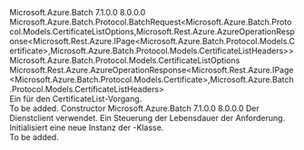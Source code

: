<Type Name="CertificateListBatchRequest" FullName="Microsoft.Azure.Batch.Protocol.BatchRequests.CertificateListBatchRequest">
  <TypeSignature Language="C#" Value="public class CertificateListBatchRequest : Microsoft.Azure.Batch.Protocol.BatchRequest&lt;Microsoft.Azure.Batch.Protocol.Models.CertificateListOptions,Microsoft.Rest.Azure.AzureOperationResponse&lt;Microsoft.Rest.Azure.IPage&lt;Microsoft.Azure.Batch.Protocol.Models.Certificate&gt;,Microsoft.Azure.Batch.Protocol.Models.CertificateListHeaders&gt;&gt;" />
  <TypeSignature Language="ILAsm" Value=".class public auto ansi beforefieldinit CertificateListBatchRequest extends Microsoft.Azure.Batch.Protocol.BatchRequest`2&lt;class Microsoft.Azure.Batch.Protocol.Models.CertificateListOptions, class Microsoft.Rest.Azure.AzureOperationResponse`2&lt;class Microsoft.Rest.Azure.IPage`1&lt;class Microsoft.Azure.Batch.Protocol.Models.Certificate&gt;, class Microsoft.Azure.Batch.Protocol.Models.CertificateListHeaders&gt;&gt;" />
  <TypeSignature Language="DocId" Value="T:Microsoft.Azure.Batch.Protocol.BatchRequests.CertificateListBatchRequest" />
  <TypeSignature Language="VB.NET" Value="Public Class CertificateListBatchRequest&#xA;Inherits BatchRequest(Of CertificateListOptions, AzureOperationResponse(Of IPage(Of Certificate), CertificateListHeaders))" />
  <TypeSignature Language="F#" Value="type CertificateListBatchRequest = class&#xA;    inherit BatchRequest&lt;CertificateListOptions, AzureOperationResponse&lt;IPage&lt;Certificate&gt;, CertificateListHeaders&gt;&gt;" />
  <AssemblyInfo>
    <AssemblyName>Microsoft.Azure.Batch</AssemblyName>
    <AssemblyVersion>7.1.0.0</AssemblyVersion>
    <AssemblyVersion>8.0.0.0</AssemblyVersion>
  </AssemblyInfo>
  <Base>
    <BaseTypeName>Microsoft.Azure.Batch.Protocol.BatchRequest&lt;Microsoft.Azure.Batch.Protocol.Models.CertificateListOptions,Microsoft.Rest.Azure.AzureOperationResponse&lt;Microsoft.Rest.Azure.IPage&lt;Microsoft.Azure.Batch.Protocol.Models.Certificate&gt;,Microsoft.Azure.Batch.Protocol.Models.CertificateListHeaders&gt;&gt;</BaseTypeName>
    <BaseTypeArguments>
      <BaseTypeArgument TypeParamName="TOptions">Microsoft.Azure.Batch.Protocol.Models.CertificateListOptions</BaseTypeArgument>
      <BaseTypeArgument TypeParamName="TResponse">Microsoft.Rest.Azure.AzureOperationResponse&lt;Microsoft.Rest.Azure.IPage&lt;Microsoft.Azure.Batch.Protocol.Models.Certificate&gt;,Microsoft.Azure.Batch.Protocol.Models.CertificateListHeaders&gt;</BaseTypeArgument>
    </BaseTypeArguments>
  </Base>
  <Interfaces />
  <Docs>
    <summary>
            Ein <see cref="T:Microsoft.Azure.Batch.Protocol.IBatchRequest" /> für den CertificateList-Vorgang.
            </summary>
    <remarks>To be added.</remarks>
  </Docs>
  <Members>
    <Member MemberName=".ctor">
      <MemberSignature Language="C#" Value="public CertificateListBatchRequest (Microsoft.Azure.Batch.Protocol.BatchServiceClient serviceClient, System.Threading.CancellationToken cancellationToken);" />
      <MemberSignature Language="ILAsm" Value=".method public hidebysig specialname rtspecialname instance void .ctor(class Microsoft.Azure.Batch.Protocol.BatchServiceClient serviceClient, valuetype System.Threading.CancellationToken cancellationToken) cil managed" />
      <MemberSignature Language="DocId" Value="M:Microsoft.Azure.Batch.Protocol.BatchRequests.CertificateListBatchRequest.#ctor(Microsoft.Azure.Batch.Protocol.BatchServiceClient,System.Threading.CancellationToken)" />
      <MemberSignature Language="F#" Value="new Microsoft.Azure.Batch.Protocol.BatchRequests.CertificateListBatchRequest : Microsoft.Azure.Batch.Protocol.BatchServiceClient * System.Threading.CancellationToken -&gt; Microsoft.Azure.Batch.Protocol.BatchRequests.CertificateListBatchRequest" Usage="new Microsoft.Azure.Batch.Protocol.BatchRequests.CertificateListBatchRequest (serviceClient, cancellationToken)" />
      <MemberType>Constructor</MemberType>
      <AssemblyInfo>
        <AssemblyName>Microsoft.Azure.Batch</AssemblyName>
        <AssemblyVersion>7.1.0.0</AssemblyVersion>
        <AssemblyVersion>8.0.0.0</AssemblyVersion>
      </AssemblyInfo>
      <Parameters>
        <Parameter Name="serviceClient" Type="Microsoft.Azure.Batch.Protocol.BatchServiceClient" />
        <Parameter Name="cancellationToken" Type="System.Threading.CancellationToken" />
      </Parameters>
      <Docs>
        <param name="serviceClient">Der Dienstclient verwendet.</param>
        <param name="cancellationToken">Ein <see cref="T:System.Threading.CancellationToken" /> Steuerung der Lebensdauer der Anforderung.</param>
        <summary>
            Initialisiert eine neue Instanz der <see cref="T:Microsoft.Azure.Batch.Protocol.BatchRequests.CertificateListBatchRequest" />-Klasse.
            </summary>
        <remarks>To be added.</remarks>
      </Docs>
    </Member>
  </Members>
</Type>